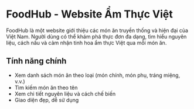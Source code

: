 # FoodHub - Website Ẩm Thực Việt

FoodHub là một website giới thiệu các món ăn truyền thống và hiện đại của Việt Nam. Người dùng có thể khám phá thực đơn đa dạng, tìm hiểu nguyên liệu, cách nấu và cảm nhận tinh hoa ẩm thực Việt qua mỗi món ăn.

## Tính năng chính
- Xem danh sách món ăn theo loại (món chính, món phụ, tráng miệng, v.v.)
- Tìm kiếm món ăn theo tên
- Xem chi tiết nguyên liệu và cách chế biến
- Giao diện đẹp, dễ sử dụng